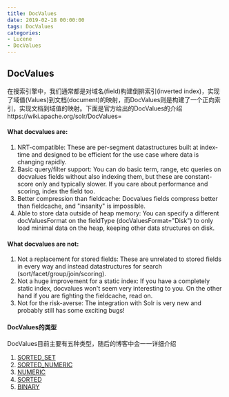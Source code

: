 ```yaml
---
title: DocValues
date: 2019-02-18 00:00:00
tags: DocValues
categories:
- Lucene
- DocValues
---
```


## DocValues

在搜索引擎中，我们通常都是对域名(field)构建倒排索引(inverted index)，实现了域值(Values)到文档(document)的映射，而DocValues则是构建了一个正向索引，实现文档到域值的映射。下面是官方给出的DocValues的介绍https://wiki.apache.org/solr/DocValues=
#### What docvalues are:
1. NRT-compatible: These are per-segment datastructures built at index-time and designed to be efficient for the use case where data is changing rapidly.
2. Basic query/filter support: You can do basic term, range, etc queries on docvalues fields without also indexing them, but these are constant-score only and typically slower. If you care about performance and scoring, index the field too.
3. Better compression than fieldcache: Docvalues fields compress better than fieldcache, and "insanity" is impossible.
4. Able to store data outside of heap memory: You can specify a different docValuesFormat on the fieldType (docValuesFormat="Disk") to only load minimal data on the heap, keeping other data structures on disk.
#### What docvalues are not:
1. Not a replacement for stored fields: These are unrelated to stored fields in every way and instead datastructures for search (sort/facet/group/join/scoring).
2. Not a huge improvement for a static index: If you have a completely static index, docvalues won't seem very interesting to you. On the other hand if you are fighting the fieldcache, read on.
3. Not for the risk-averse: The integration with Solr is very new and probably still has some exciting bugs!
#### DocValues的类型
DocValues目前主要有五种类型，随后的博客中会一一详细介绍
1. [SORTED_SET](http://www.amazingkoala.com.cn/Lucene/DocValues/2019/0412/SortedSetDocValues)
2. [SORTED_NUMERIC ](http://www.amazingkoala.com.cn/Lucene/DocValues/2019/0410/SortedNumericDocValues)
3. [NUMERIC](http://www.amazingkoala.com.cn/Lucene/DocValues/2019/0409/NumericDocValues)
4. [SORTED](http://www.amazingkoala.com.cn/Lucene/DocValues/2019/0219/SortedDocValues)
5. [BINARY](http://www.amazingkoala.com.cn/Lucene/DocValues/2019/0412/BinaryDocValues)